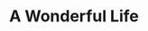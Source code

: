 ---
published: false
cancelled: COVID-19
layout: productions
title: A Wonderful Life
year: 2020
image_credit: 
image_alt:
image_caption:
category: musical
details:
  Title: A Wonderful Life (musical) - wiki
  Theatre: The Alhambra Theatre & Dining
  Music: Joe Raposo - wiki
  Lyrics: Sheldon Harnick - wiki
  Book: Sheldon Harnick
  Basis: Based on the 1946 film, It's a Wonderful Life produced and directed by Frank Capra.
  Setting: Bedford Falls
  Website: https://www.alhambrajax.com/show/a-wonderful-life/
showtimes: |
  2020-11-25 18:00:00
  2020-11-27 18:00:00
  2020-11-28 11:00:00
  2020-11-28 18:00:00
  2020-11-29 12:00:00
  2020-11-29 18:00:00
  2020-12-01 18:00:00
  2020-12-02 11:00:00
  2020-12-02 18:00:00
  2020-12-03 10:00:00
  2020-12-03 18:00:00
  2020-12-04 18:00:00
  2020-12-05 11:00:00
  2020-12-05 18:00:00
  2020-12-06 12:00:00
  2020-12-06 18:00:00
  2020-12-08 18:00:00
  2020-12-09 11:00:00
  2020-12-09 18:00:00
  2020-12-10 10:00:00
  2020-12-10 18:00:00
  2020-12-11 18:00:00
  2020-12-12 11:00:00
  2020-12-12 18:00:00
  2020-12-13 12:00:00
  2020-12-13 18:00:00
  2020-12-15 18:00:00
  2020-12-16 11:00:00
  2020-12-16 18:00:00
  2020-12-17 11:00:00
  2020-12-17 18:00:00
  2020-12-18 18:00:00
  2020-12-19 11:00:00
  2020-12-19 18:00:00
  2020-12-20 12:00:00
  2020-12-20 18:00:00
  2020-12-22 18:00:00
  2020-12-23 11:00:00
  2020-12-23 18:00:00
  2020-12-24 11:00:00
  2020-12-24 18:00:00
external_links:
  A Wonderful Life: https://www.alhambrajax.com/show/a-wonderful-life/
---